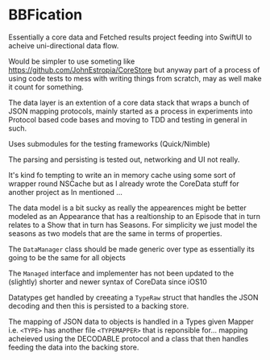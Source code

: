 #  BBFication

Essentially a core data and Fetched results project feeding into SwiftUI to acheive  uni-directional data flow.

Would be simpler to use someting like https://github.com/JohnEstropia/CoreStore but anyway part of a process of using code tests to mess with writing things from scratch, may as well make it count for something.

The data layer is an extention of a core data stack that wraps a bunch of JSON mapping protocols, mainly started as a process in experiments into Protocol based code bases and moving to TDD and testing in general in such.

Uses submodules for the testing frameworks (Quick/Nimble)

The parsing and persisting is tested out, networking and UI not really.

It's kind fo tempting to write an in memory cache using some sort of wrapper round NSCache but as I already wrote the CoreData stuff for another project  as In mentioned <shrug>...

The data model is a bit sucky as really the appearences might be better modeled as an Appearance that has a realtionship to an Episode that in turn relates to a Show that in turn has Seasons. For simplicity we just model the seasons as two models that are the same in terms of properties.

The `DataManager` class should be made generic over type as essentially its going to be the same for all objects

The `Managed` interface and implementer has not been updated to the (slightly) shorter and newer syntax of CoreData since iOS10

Datatypes get handled by creeating a `TypeRaw` struct that handles the JSON decoding and then this is persisted to a backing store.

The mapping of JSON data to objects is handled in a Types given Mapper i.e. `<TYPE>` has another file `<TYPEMAPPER>` that is reponsible for... mapping acheieved using the DECODABLE protocol and a class that then handles feeding the data into the backing store.
